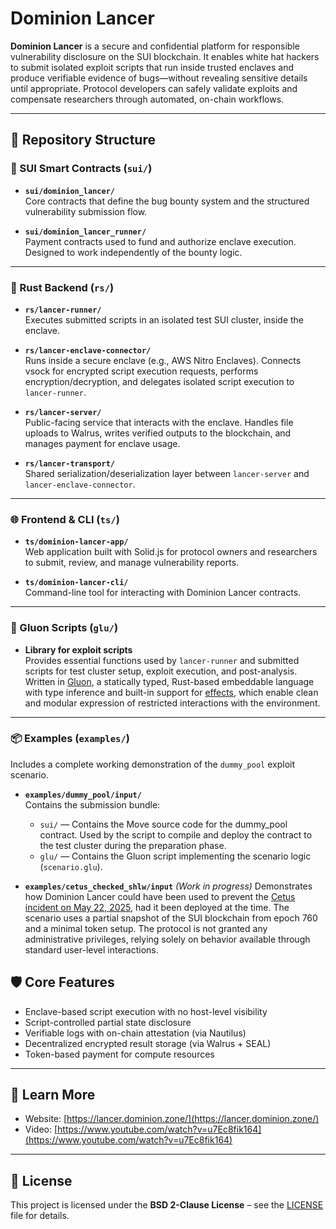 # Dominion Lancer

**Dominion Lancer** is a secure and confidential platform for responsible vulnerability disclosure on the SUI blockchain. It enables white hat hackers to submit isolated exploit scripts that run inside trusted enclaves and produce verifiable evidence of bugs—without revealing sensitive details until appropriate. Protocol developers can safely validate exploits and compensate researchers through automated, on-chain workflows.

---

## 📁 Repository Structure

### 🧠 SUI Smart Contracts (`sui/`)
- **`sui/dominion_lancer/`**  
  Core contracts that define the bug bounty system and the structured vulnerability submission flow.
  
- **`sui/dominion_lancer_runner/`**  
  Payment contracts used to fund and authorize enclave execution. Designed to work independently of the bounty logic.

---

### 🦀 Rust Backend (`rs/`)
- **`rs/lancer-runner/`**  
  Executes submitted scripts in an isolated test SUI cluster, inside the enclave.

- **`rs/lancer-enclave-connector/`**  
  Runs inside a secure enclave (e.g., AWS Nitro Enclaves). Connects vsock for encrypted script execution requests, performs encryption/decryption, and delegates isolated script execution to `lancer-runner`.

- **`rs/lancer-server/`**  
  Public-facing service that interacts with the enclave. Handles file uploads to Walrus, writes verified outputs to the blockchain, and manages payment for enclave usage.

- **`rs/lancer-transport/`**  
  Shared serialization/deserialization layer between `lancer-server` and `lancer-enclave-connector`.

---

### 🌐 Frontend & CLI (`ts/`)
- **`ts/dominion-lancer-app/`**  
  Web application built with Solid.js for protocol owners and researchers to submit, review, and manage vulnerability reports.

- **`ts/dominion-lancer-cli/`**  
  Command-line tool for interacting with Dominion Lancer contracts.

---

### 🔬 Gluon Scripts (`glu/`)
- **Library for exploit scripts**  
  Provides essential functions used by `lancer-runner` and submitted scripts for test cluster setup, exploit execution, and post-analysis.
  Written in [Gluon](https://gluon-lang.org/), a statically typed, Rust-based embeddable language with type inference and built-in support for [effects](https://en.wikipedia.org/wiki/Effect_system), which enable clean and modular expression of restricted interactions with the environment.

---

### 📦 Examples (`examples/`)
Includes a complete working demonstration of the `dummy_pool` exploit scenario.

- **`examples/dummy_pool/input/`**  
  Contains the submission bundle:  
  - `sui/` — Contains the Move source code for the dummy_pool contract. Used by the script to compile and deploy the contract to the test cluster during the preparation phase.  
  - `glu/` — Contains the Gluon script implementing the scenario logic (`scenario.glu`).


- **`examples/cetus_checked_shlw/input`** 
  *(Work in progress)* 
  Demonstrates how Dominion Lancer could have been used to prevent the [Cetus incident on May 22, 2025](https://cetusprotocol.notion.site/Cetus-Incident-Report-May-22-2025-Attack-Disclosure-1ff1dbf3ac8680d7a98de6158597d416), had it been deployed at the time.
  The scenario uses a partial snapshot of the SUI blockchain from epoch 760 and a minimal token setup. The protocol is not granted any administrative privileges, relying solely on behavior available through standard user-level interactions.


## 🛡️ Core Features

- Enclave-based script execution with no host-level visibility
- Script-controlled partial state disclosure
- Verifiable logs with on-chain attestation (via Nautilus)
- Decentralized encrypted result storage (via Walrus + SEAL)
- Token-based payment for compute resources

---

## 🔗 Learn More

- Website: [https://lancer.dominion.zone/](https://lancer.dominion.zone/)
- Video: [https://www.youtube.com/watch?v=u7Ec8fik164](https://www.youtube.com/watch?v=u7Ec8fik164)

---

## 📜 License

This project is licensed under the **BSD 2-Clause License** – see the [LICENSE](LICENSE) file for details.  

